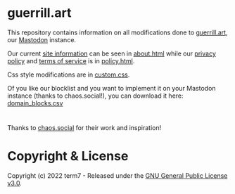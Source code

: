 # guerrill.art

This repository contains information on all modifications done to [guerrill.art](https://guerrill.art), our [Mastodon](https://github.com/mastodon/mastodon) instance.

Our current [site information](https://guerrill.art/about/more) can be seen in [about.html](about.html) while our [privacy policy](https://guerrill.art/terms) and [terms of service](https://guerrill.art/terms) is in [policy.html](policy.html).

Css style modifications are in [custom.css](custom-design/custom.css).

Of you like our blocklist and you want to implement it on your Mastodon instance (thanks to chaos.social!), you can download it here: [domain_blocks.csv](domain_blocks.csv) 

# 


Thanks to [chaos.social](https://github.com/chaossocial) for their work and inspiration!

# Copyright & License

Copyright (c) 2022 term7 - Released under the [GNU General Public License v3.0](LICENSE).
